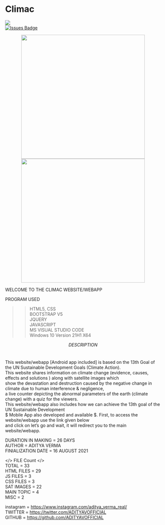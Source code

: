 # Climac
<a href="https://twitter.com/ADITYAVOFFICIAL" ><img src="https://img.shields.io/twitter/follow/ADITYAVOFFICIAL.svg?style=social" /> </a>
<br>
<a href="https://github.com/ADITYAVOFFICIAL/awesome-github-profile-readme/issues"><img src="https://img.shields.io/github/issues/ADITYAVOFFICIAL/awesome-github-profile-readme" alt="Issues Badge"/></a>
<p align = "center">
  <img src = "https://github-readme-stats.vercel.app/api?username=ADITYAVOFFICIAL&show_icons=true&theme=bear" width = 400>
  <img src = "https://github-readme-streak-stats.herokuapp.com?user=ADITYAVOFFICIAL&theme=dark&hide_border=true" width = 400>
</p>
 WELCOME TO THE CLIMAC WEBSITE/WEBAPP  <br>

PROGRAM USED<br>
>> HTML5, CSS<br>
>> BOOTSTRAP V5<br>
>> JQUERY<br>
>> JAVASCRIPT<br>
>> MS VISUAL STUDIO CODE<br>
>> Windows 10 Version 21H1 X64<br>

$$DESCRIPTION$$<br>

This website/webapp [Android app included] is based on the 13th Goal of the UN Sustainable Development Goals (Climate Action).<br>
This website shares information on climate change (evidence, causes, effects and solutions ) along with satellite images which<br>
show the devastation and destruction caused by the negative change in climate due to human interference & negligence,<br>
a live counter depicting the abnormal parameters of the earth (climate change) with a quiz for the viewers.<br>
This website/webapp also includes how we can achieve the 13th goal of the UN Sustainable Development <br>
$ Mobile App also developed and available $. First, to access the website/webapp use the link given below<br>
and click on let’s go and wait, it will redirect you to the main website/webapp.<br>

DURATION IN MAKING = 26 DAYS<br>
AUTHOR = ADITYA VERMA<br>
FINIALIZATION DATE = 16 AUGUST 2021<br>


</> FILE Count  </><br>
TOTAL = 33<br>
HTML FILES = 29<br>
JS FILES = 3<br>
CSS FILES = 3<br>
SAT IMAGES = 22<br>
MAIN TOPIC = 4<br>
MISC = 2<br>

instagram = https://www.instagram.com/aditya_verma_real/ <br>
TWITTER = https://twitter.com/ADITYAVOFFICIAL<br>
GITHUB = https://github.com/ADITYAVOFFICIAL<br>
